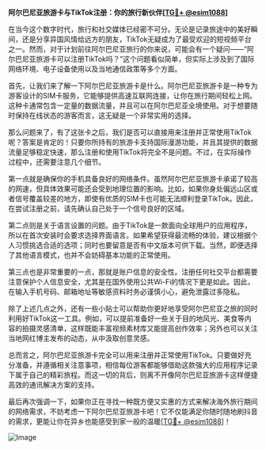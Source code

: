 **阿尔巴尼亚旅游卡与TikTok注册：你的旅行新伙伴[[TG💪+ @esim1088](https://t.me/s/esim1088)]**

在当今这个数字时代，旅行和社交媒体已经密不可分。无论是记录旅途中的美好瞬间，还是分享异国风情给远方的朋友，TikTok无疑成为了最受欢迎的短视频平台之一。然而，对于计划前往阿尔巴尼亚旅行的你来说，可能会有一个疑问——“阿尔巴尼亚旅游卡可以注册TikTok吗？”这个问题看似简单，但实际上涉及到了国际网络环境、电子设备使用以及当地通信政策等多个方面。

首先，让我们来了解一下阿尔巴尼亚旅游卡是什么。阿尔巴尼亚旅游卡是一种专为游客设计的SIM卡服务，它能够提供高速互联网连接，让你在旅行期间轻松上网。这种卡通常包含一定量的数据流量，并且可以在阿尔巴尼亚全境使用。对于想要随时保持在线状态的游客而言，这无疑是一个非常实用的选择。

那么问题来了，有了这张卡之后，我们是否可以直接用来注册并正常使用TikTok呢？答案是肯定的！只要你所持有的旅游卡支持国际漫游功能，并且其提供的数据流量足够稳定快速，那么注册和使用TikTok将完全不是问题。不过，在实际操作过程中，还需要注意几个细节。

第一点就是确保你的手机具备良好的网络条件。虽然阿尔巴尼亚旅游卡承诺了较高的网速，但具体效果可能还会受到地理位置的影响。比如，如果你身处偏远山区或者信号覆盖较差的地方，即使有优质的SIM卡也可能无法顺利登录TikTok。因此，在尝试注册之前，请先确认自己处于一个信号良好的区域。

第二点则是关于语言设置的问题。由于TikTok是一款面向全球用户的应用程序，所以在首次安装时会要求选择界面语言。如果希望获得最流畅的体验，建议根据个人习惯挑选合适的选项；同时也要留意是否有中文版本可供下载。当然，即便选择了其他语言模式，也并不会妨碍基本功能的正常使用。

第三点也是非常重要的一点，那就是账户信息的安全性。注册任何社交平台都需要注意保护个人信息安全，尤其是在国外使用公共Wi-Fi的情况下更是如此。因此，在输入手机号码、邮箱地址等敏感资料时务必谨慎小心，避免泄露过多隐私。

除了上述几点之外，还有一些小贴士可以帮助你更好地享受阿尔巴尼亚之旅的同时利用好TikTok这一工具。例如，可以提前准备好一些关于目的地风光、美食等内容的拍摄灵感清单，这样既能丰富视频素材库又能提高创作效率；另外也可以关注当地网红博主发布的动态，从中汲取创意灵感。

总而言之，阿尔巴尼亚旅游卡完全可以用来注册并正常使用TikTok。只要做好充分准备，并遵循相关注意事项，相信每位游客都能够借助这款强大的应用程序记录下属于自己的精彩旅程。而这一切的背后，则离不开像阿尔巴尼亚旅游卡这样便捷高效的通讯解决方案的支持。

最后再次强调一下，如果你正在寻找一种既方便又实惠的方式来解决海外旅行期间的网络需求，不妨考虑一下阿尔巴尼亚旅游卡吧！它不仅能满足你随时随地刷抖音的需求，更能让你在异乡也能感受到家一般的温暖[[TG💪+ @esim1088](https://t.me/s/esim1088)]！

![Image](https://i.postimg.cc/4NQfJmqS/Snipaste-2025-05-13-00-14-12.png)